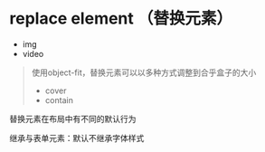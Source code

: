 # replace element （替换元素）

- img
- video

> 使用object-fit，替换元素可以以多种方式调整到合乎盒子的大小
> - cover
> - contain

替换元素在布局中有不同的默认行为

继承与表单元素：默认不继承字体样式
